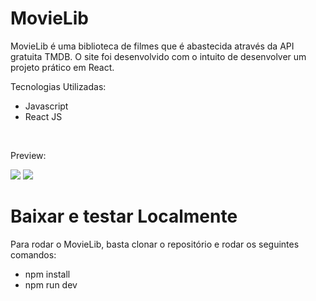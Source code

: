 # MovieLib
<p> MovieLib é uma biblioteca de filmes que é abastecida através da API gratuita TMDB. O site foi desenvolvido com o intuito de desenvolver um projeto prático em React.</p>
<p>Tecnologias Utilizadas:</p>
<ul>
  <li>Javascript</li>
  <li>React JS</li>
</ul>
<br>

<p>Preview:</p>
<img src="https://drive.google.com/uc?id=1hycAHasu6koRey5u_z344-36Y0G9IjZK">
<img src="https://drive.google.com/uc?id=1GaMdENYhkiFBek1BGTaTYwPhmRj8i82J">

# Baixar e testar Localmente
<p>Para rodar o MovieLib, basta clonar o repositório e rodar os seguintes comandos:</p>
<ul>
  <li>npm install</li>
  <li>npm run dev</li>
</ul>
